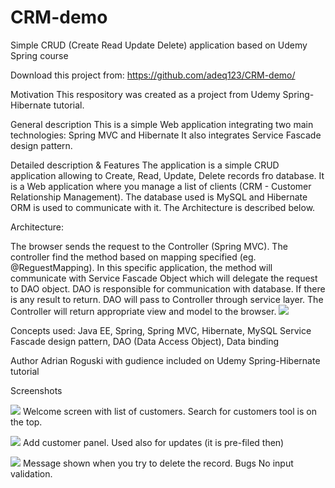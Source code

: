 # CRM-demo
Simple CRUD (Create Read Update Delete) application based on Udemy Spring course

Download this project from: https://github.com/adeq123/CRM-demo/

Motivation
This respository was created as a project from Udemy Spring-Hibernate tutorial.

General description
This is a simple Web application integrating two main technologies: Spring MVC and Hibernate It also integrates Service Fascade design pattern.  

Detailed description & Features
The application is a simple CRUD application allowing to Create, Read, Update, Delete records fro database. It is a Web application where
you manage a list of clients (CRM - Customer Relationship Management). The database used is MySQL and Hibernate ORM is used to communicate with it.
The Architecture is described below.

Architecture:

The browser sends the request to the Controller (Spring MVC). The controller find the method based on mapping specified (eg. @ReguestMapping).
In this specific application, the method will communicate with Service Fascade Object which will delegate the request to DAO object. DAO is 
responsible for communication with database. If there is any result to return. DAO will pass to Controller through service layer. The Controller
will return appropriate view and model to the browser.
![](CRM-demo/img/appArchitecture1.png)

Concepts used:
Java EE, Spring, Spring MVC, Hibernate, MySQL
Service Fascade design pattern, DAO (Data Access Object), Data binding

Author
Adrian Roguski with gudience included on Udemy Spring-Hibernate tutorial

Screenshots

![](CRM-demo/img/customerList.png)
Welcome screen with list of customers. Search for customers tool is on the top.

![](CRM-demo/img/addCustomer.png)
Add customer panel. Used also for updates (it is pre-filed then) 

![](CRM-demo/img/deleteCustomer.png)
Message shown when you try to delete the record.
Bugs
No input validation.
